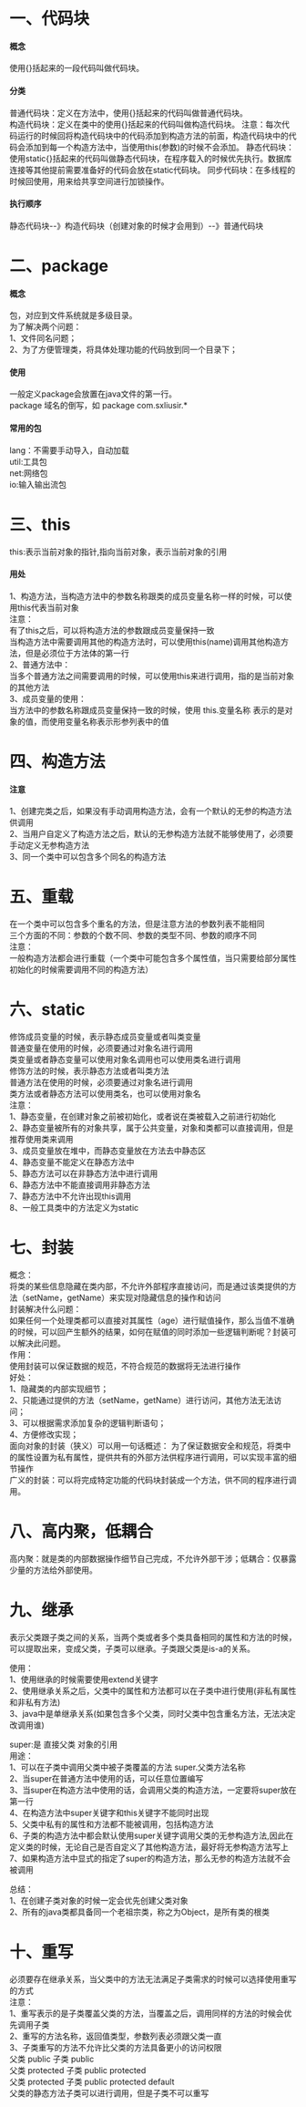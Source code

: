 # 一、代码块
#### 概念
使用{}括起来的一段代码叫做代码块。
#### 分类
普通代码块：定义在方法中，使用{}括起来的代码叫做普通代码块。  
构造代码块：定义在类中的使用{}括起来的代码叫做构造代码块。
注意：每次代码运行的时候回将构造代码块中的代码添加到构造方法的前面，构造代码块中的代码会添加到每一个构造方法中，当使用this(参数)的时候不会添加。
静态代码块：使用static{}括起来的代码叫做静态代码块，在程序载入的时候优先执行。数据库连接等其他提前需要准备好的代码会放在static代码块。
同步代码块：在多线程的时候回使用，用来给共享空间进行加锁操作。
#### 执行顺序
静态代码块--》构造代码块（创建对象的时候才会用到）--》普通代码块
# 二、package
#### 概念
包，对应到文件系统就是多级目录。<br/>
为了解决两个问题：<br/>
1、文件同名问题；<br/>
2、为了方便管理类，将具体处理功能的代码放到同一个目录下；
#### 使用
一般定义package会放置在java文件的第一行。<br/>
package 域名的倒写，如 package com.sxliusir.*
#### 常用的包
lang：不需要手动导入，自动加载<br/>
util:工具包<br/>
net:网络包<br/>
io:输入输出流包
# 三、this
this:表示当前对象的指针,指向当前对象，表示当前对象的引用
#### 用处
1、构造方法，当构造方法中的参数名称跟类的成员变量名称一样的时候，可以使用this代表当前对象<br/>
注意：<br/>
有了this之后，可以将构造方法的参数跟成员变量保持一致<br/>
当构造方法中需要调用其他的构造方法时，可以使用this(name)调用其他构造方法，但是必须位于方法体的第一行<br/>
2、普通方法中：<br/>
当多个普通方法之间需要调用的时候，可以使用this来进行调用，指的是当前对象的其他方法<br/>
3、成员变量的使用：<br/>
当方法中的参数名称跟成员变量保持一致的时候，使用 this.变量名称 表示的是对象的值，而使用变量名称表示形参列表中的值<br/>
# 四、构造方法
#### 注意
1、创建完类之后，如果没有手动调用构造方法，会有一个默认的无参的构造方法供调用<br/>
2、当用户自定义了构造方法之后，默认的无参构造方法就不能够使用了，必须要手动定义无参构造方法<br/>
3、同一个类中可以包含多个同名的构造方法<br/>
# 五、重载
在一个类中可以包含多个重名的方法，但是注意方法的参数列表不能相同<br/>
三个方面的不同：参数的个数不同、参数的类型不同、参数的顺序不同<br/>
注意：<br/>
一般构造方法都会进行重载（一个类中可能包含多个属性值，当只需要给部分属性初始化的时候需要调用不同的构造方法）
# 六、static
修饰成员变量的时候，表示静态成员变量或者叫类变量<br/>
普通变量在使用的时候，必须要通过对象名进行调用<br/>
类变量或者静态变量可以使用对象名调用也可以使用类名进行调用<br/>
修饰方法的时候，表示静态方法或者叫类方法<br/>
普通方法在使用的时候，必须要通过对象名进行调用<br/>
类方法或者静态方法可以使用类名，也可以使用对象名<br/>
注意：<br/>
1、静态变量，在创建对象之前被初始化，或者说在类被载入之前进行初始化<br/>
2、静态变量被所有的对象共享，属于公共变量，对象和类都可以直接调用，但是推荐使用类来调用<br/>
3、成员变量放在堆中，而静态变量放在方法去中静态区<br/>
4、静态变量不能定义在静态方法中<br/>
5、静态方法可以在非静态方法中进行调用<br/>
6、静态方法中不能直接调用非静态方法<br/>
7、静态方法中不允许出现this调用<br/>
8、一般工具类中的方法定义为static<br/>
# 七、封装
概念：<br/>
将类的某些信息隐藏在类内部，不允许外部程序直接访问，而是通过该类提供的方法（setName，getName）来实现对隐藏信息的操作和访问<br/>
封装解决什么问题：<br/>
如果任何一个处理类都可以直接对其属性（age）进行赋值操作，那么当值不准确的时候，可以回产生额外的结果，如何在赋值的同时添加一些逻辑判断呢？封装可以解决此问题。<br/>
作用：<br/>
使用封装可以保证数据的规范，不符合规范的数据将无法进行操作<br/>
好处：<br/>
1、隐藏类的内部实现细节；<br/>
2、只能通过提供的方法（setName，getName）进行访问，其他方法无法访问；<br/>
3、可以根据需求添加复杂的逻辑判断语句；<br/>
4、方便修改实现；<br/>
面向对象的封装（狭义）可以用一句话概述： 为了保证数据安全和规范，将类中的属性设置为私有属性，提供共有的外部方法供程序进行调用，可以实现丰富的细节操作<br/>
广义的封装：可以将完成特定功能的代码块封装成一个方法，供不同的程序进行调用。<br/>

# 八、高内聚，低耦合
高内聚：就是类的内部数据操作细节自己完成，不允许外部干涉；低耦合：仅暴露少量的方法给外部使用。
# 九、继承

表示父类跟子类之间的关系，当两个类或者多个类具备相同的属性和方法的时候，可以提取出来，变成父类，子类可以继承。子类跟父类是is-a的关系。

使用：<br/>
1、使用继承的时候需要使用extend关键字<br/>
2、使用继承关系之后，父类中的属性和方法都可以在子类中进行使用(非私有属性和非私有方法)<br/>
3、java中是单继承关系(如果包含多个父类，同时父类中包含重名方法，无法决定改调用谁)<br/>

super:是 直接父类 对象的引用<br/>
用途：<br/>
1、可以在子类中调用父类中被子类覆盖的方法  super.父类方法名称<br/>
2、当super在普通方法中使用的话，可以任意位置编写<br/>
3、当super在构造方法中使用的话，会调用父类的构造方法，一定要将super放在第一行<br/>
4、在构造方法中super关键字和this关键字不能同时出现<br/>
5、父类中私有的属性和方法都不能被调用，包括构造方法<br/>
6、子类的构造方法中都会默认使用super关键字调用父类的无参构造方法,因此在定义类的时候，无论自己是否自定义了其他构造方法，最好将无参构造方法写上<br/>
7、如果构造方法中显式的指定了super的构造方法，那么无参的构造方法就不会被调用<br/>

总结：<br/>
1、在创建子类对象的时候一定会优先创建父类对象<br/>
2、所有的java类都具备同一个老祖宗类，称之为Object，是所有类的根类<br/>

# 十、重写
必须要存在继承关系，当父类中的方法无法满足子类需求的时候可以选择使用重写的方式<br/>
注意：<br/>
1、重写表示的是子类覆盖父类的方法，当覆盖之后，调用同样的方法的时候会优先调用子类<br/>
2、重写的方法名称，返回值类型，参数列表必须跟父类一直<br/>
3、子类重写的方法不允许比父类的方法具备更小的访问权限<br/>
父类      public     子类  public<br/>
父类      protected     子类  public protected<br/>
父类      protected     子类  public protected  default<br/>
父类的静态方法子类可以进行调用，但是子类不可以重写<br/>
